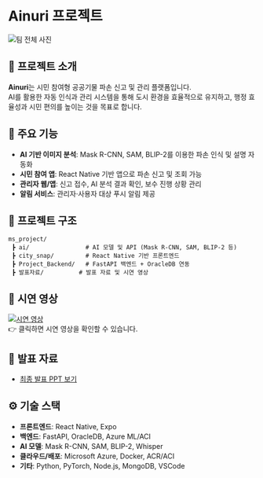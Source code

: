 # Ainuri 프로젝트

![팀 전체 사진](./발표자료/DSC00560.JPG)

## 📌 프로젝트 소개
**Ainuri**는 시민 참여형 공공기물 파손 신고 및 관리 플랫폼입니다.  
AI를 활용한 자동 인식과 관리 시스템을 통해 도시 환경을 효율적으로 유지하고, 행정 효율성과 시민 편의를 높이는 것을 목표로 합니다.  

## 🚀 주요 기능
- **AI 기반 이미지 분석**: Mask R-CNN, SAM, BLIP-2를 이용한 파손 인식 및 설명 자동화  
- **시민 참여 앱**: React Native 기반 앱으로 파손 신고 및 조회 가능  
- **관리자 웹/앱**: 신고 접수, AI 분석 결과 확인, 보수 진행 상황 관리  
- **알림 서비스**: 관리자·사용자 대상 푸시 알림 제공  

## 📂 프로젝트 구조
```
ms_project/
 ┣ ai/                # AI 모델 및 API (Mask R-CNN, SAM, BLIP-2 등)
 ┣ city_snap/         # React Native 기반 프론트엔드
 ┣ Project_Backend/   # FastAPI 백엔드 + OracleDB 연동
 ┣ 발표자료/          # 발표 자료 및 시연 영상
```

## 🎥 시연 영상
[![시연 영상](./발표자료/DSC00560.JPG)](./발표자료/시연영상.mp4)  
👉 클릭하면 시연 영상을 확인할 수 있습니다.

## 📑 발표 자료
- [최종 발표 PPT 보기](./발표자료/Ainuri_최종발표_제출용.pptx)

## ⚙️ 기술 스택
- **프론트엔드**: React Native, Expo  
- **백엔드**: FastAPI, OracleDB, Azure ML/ACI  
- **AI 모델**: Mask R-CNN, SAM, BLIP-2, Whisper  
- **클라우드/배포**: Microsoft Azure, Docker, ACR/ACI  
- **기타**: Python, PyTorch, Node.js, MongoDB, VSCode  
